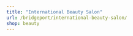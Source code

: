 ```yaml
---
title: "International Beauty Salon"
url: /bridgeport/international-beauty-salon/
shop: beauty
---
```

